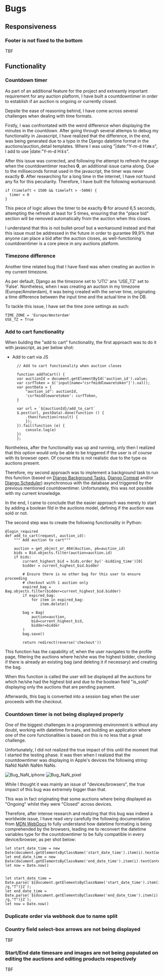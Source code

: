 # Bugs

## Responsiveness

### Footer is not fixed to the bottom
TBF




## Functionality

### Countdown timer
As part of an additional feature for the project and extreamly important requirement for any auction plaftorm, I have built a countdowntimer in order to establish if an auction is ongoing or currently closed.

Depsite the ease of reasoning behind, I have come across several challenges when dealing with time formats.

Firstly, I was confrontated with the weird difference when displaying the minutes in the countdown. 
After going through several attemps to debug my functionality in Javascript, I have realized that the difference, in the end, was being generated due to a typo in the Django datetime format in the auctions/auction_detail templates. Where I was using "|date:"Y-m-d H:**m**:s", I add to use |date:"Y-m-d H:**i**:s".

After this issue was corrected, and following the attempt to refresh the page when the countdowntimer reaches **0**, an additional issue cama along. Due to the milliseconds format used in the javascript, the timer was never exactly **0**. After researching for a long time in the internet, I have not found any fix for this peculiarity. Therefore, I have built the following workaround:

    if (timeleft < 1500 && timeleft > -5000) {
      timer = 0
    } 

This piece of logic allows the timer to be exaclty **0** for around 6,5 seconds, attempting the refresh at least for 5 times, ensuring that the "place bid" section will be removed automatically from the auction when this closes.

I understand that this is not bullet-proof but a workaround instead and that this issue must be addressed in the future in order to gurantee 99,9% that anyone can place a bid after the auction closes, as well-functioning countdowntimer is a core piece in any auctions platform.


### Timezone difference
Another time related bug that I have fixed was when creating an auction in my current timezone.

As per default, Django as the timezone set to 'UTC' ans 'USE_TZ' set to 'False'. Nontheless, when I was creating an auction in my timezone (Europe/Amsterdam), it was being created with the server time, originating a time difference between the input time and the actual time in the DB.

To tackle this issue, I have set the time zone settings as such:

    TIME_ZONE = 'Europe/Amsterdam'
    USE_TZ = True


### Add to cart functionality
When bulding the "add to cart" functionality, the first approach was to do it with javascript, as per below shot:

* Add to cart via JS

        // Add to cart functionality when auction closes

        function addToCart() {
        var auctionId = document.getElementById('auction_id').value;
        var csrfToken = $('input[name="csrfmiddlewaretoken"]').val();
        var postData = {
            "auction_id": auctionId,
            'csrfmiddlewaretoken': csrfToken,
        }

        var url = `${auctionId}/add_to_cart`
        $.post(url, postData).done(function () {            
            .then(function(result) {
            });
        }).fail(function (e) {
            console.log(e)
        })
        };

Nontheless, after the functionality was up and running, only then I realized that this option would only be able to be triggered if the user is of course with its browser open. Of course thta is not realistic due to the type os auctions present.

Therefore, my second approach was to implement a background task to run this function (based on [Django Background Tasks](https://django-background-tasks.readthedocs.io/en/latest/ "Django Background Tasks"), [Django Compat](https://github.com/arteria/django-compat "Django Compat") and/or [Django Scheduler](https://github.com/llazzaro/django-scheduler "Django Scheduler")) asynchronous with the database and triggered by the previous mentioned countdowntimer. Unfortunately, this was not possible with my current knowledge.

In the end, I came to conclude that the easier approach was merely to start by adding a boolean fild in the auctions model, defining if the auction was sold or not.

The second step was to create the following functionality in Python:


    @login_required
    def add_to_cart(request, auction_id):
        """ Add auction to cart"""

        auction = get_object_or_404(Auction, pk=auction_id)
        bids = Bid.objects.filter(auction=auction.id)
        if bids:
            current_highest_bid = bids.order_by('-bidding_time')[0]
            bidder = current_highest_bid.bidder

            # Ensure there is no other bag for this user to ensure proceeding
            # checkout with 1 auction only
            expired_bag = Bag.objects.filter(bidder=current_highest_bid.bidder)
            if expired_bag:
                for item in expired_bag:
                    item.delete()

            bag = Bag(
                auction=auction,
                bid=current_highest_bid,
                bidder=bidder
            )
            bag.save()

            return redirect(reverse('checkout'))

This function has the capability of, when the user navigates to the profile page, filtering the auctions where he/she was the highest bidder, checking if there is already an existing bag (and deleting it if necessary) and creating the bag.

When this function is called the user will be displayed all the auctions for which he/she had the highest bid and due to the boolean field "is_sold" displaying only the auctions that are pending payment.

Afterwards, this bag is converted into a session bag when the user proceeds with the checkout.


### Countdown timer is not being displayed properly

One of the biggest challenges in a programming environment is without any doubt, working with datetime formats, and building an application where one of the core functionalities is based on this is no less that a great challenge.

Unfortunately, I did not realized the true impact of this until the moment that I started the testing phase. It was then when I realized that the countdowntimer was displaying in Apple's devices the following string: NaNd NaNh NaNm NaNs.

![Bug_NaN_iphone](README-images/bug_NaN_iphone.jpeg "iPhone")
![Bug_NaN_pixel](README-images/bug_NaN_pixel.png "Google Pixel")


While I thought it was mainly an issue of "devices/browsers", the true impact of this bug was extremely bigger than that.

This was in fact originating that some auctions where being displayed as "Ongoing" whilst they were "Closed" across devices.

Therefore, after intense research and realizing that this bug was indeed a worldwide issue, I have read very carefully the following documentation from [MDN WebDocs](https://developer.mozilla.org/en-US/docs/Web/JavaScript/Reference/Global_Objects/Date/parse "Mozilla Developer Network") to fully understand how datetime formating is being comprehended by the browsers, leading me to reconvert the datetime variables type for the countdowntimer to be fully compatible in every device/browser, as per shot below: 


    let start_date_time = new Date(document.getElementsByClassName('start_date_time').item(i).textContent);
    let end_date_time = new Date(document.getElementsByClassName('end_date_time').item(i).textContent);
    let now = Date.now()


    let start_date_time = Date.parse(`${document.getElementsByClassName('start_date_time').item(i).textContent.trim().replace(/ /g,"T")}Z`);
    let end_date_time = Date.parse(`${document.getElementsByClassName('end_date_time').item(i).textContent.trim().replace(/ /g,"T")}Z`);
    let now = Date.now()
    


### Duplicate order via webhook due to name split

### Country field select-box arrows are not being displayed

TBF

### Start/End date timesare and images are not being populated on editing the auctions and editing products respectively

TBF